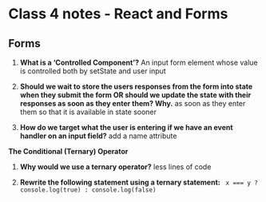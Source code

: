 # Class 4 notes - React and Forms

## Forms

1. **What is a ‘Controlled Component’?**
An input form element whose value is controlled both by setState and user input

2. **Should we wait to store the users responses from the form into state when they submit the form OR should we update the state with their responses as soon as they enter them? Why.**
as soon as they enter them so that it is available in state sooner

3. **How do we target what the user is entering if we have an event handler on an input field?**
add a name attribute

**The Conditional (Ternary) Operator**

1. **Why would we use a ternary operator?**
less lines of code

2. **Rewrite the following statement using a ternary statement:**
` x === y ? console.log(true) : console.log(false)`
